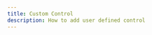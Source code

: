 ```yaml
---
title: Custom Control
description: How to add user defined control
---
```


<script lang="ts">
  import Demo from "./CustomControl.svelte";
  import demoRaw from "./CustomControl.svelte?raw";
  import CodeBlock from "../../CodeBlock.svelte";
</script>

<Demo />

<CodeBlock content={demoRaw} />
